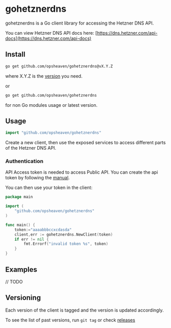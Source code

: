 # gohetznerdns

gohetznerdns is a Go client library for accessing the Hetzner DNS API.

You can view Hetzner DNS API docs here: [https://dns.hetzner.com/api-docs](https://dns.hetzner.com/api-docs)

## Install
```sh
go get github.com/opsheaven/gohetznerdns@vX.Y.Z
```

where X.Y.Z is the [version](https://github.com/opsheaven/gohetznerdns/releases) you need.

or
```sh
go get github.com/opsheaven/gohetznerdns
```
for non Go modules usage or latest version.

## Usage

```go
import "github.com/opsheaven/gohetznerdns"
```

Create a new client, then use the exposed services to access different parts of the Hetzner DNS API.

### Authentication

API Access token is needed to access Public API. You can create the api token by following the [manual](https://docs.hetzner.com/dns-console/dns/general/api-access-token).

You can then use your token in the client:

```go
package main

import (
    "github.com/opsheaven/gohetznerdns"
)

func main() {
    token:="aaaabbbccxcdasda"
    client,err := gohetznerdns.NewClient(token)
    if err != nil {
        fmt.Errorf("invalid token %s", token)
    }
}
```

## Examples

// TODO
## Versioning

Each version of the client is tagged and the version is updated accordingly.

To see the list of past versions, run `git tag` or check [releases](https://github.com/opsheaven/gohetznerdns/releases)

